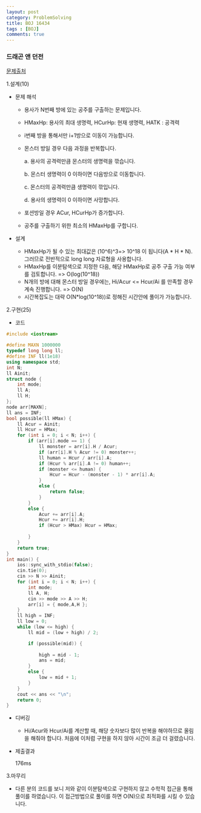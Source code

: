 ```yaml
---
layout: post
category: ProblemSolving
title: BOJ 16434
tags : [BOJ]
comments: true
---
```

### 드래곤 앤 던전
[문제출처](https://www.acmicpc.net/problem/16434)

1.설계(10)

  - 문제 해석
  
    - 용사가 N번째 방에 있는 공주를 구출하는 문제입니다.
    - HMaxHp: 용사의 최대 생명력, HCurHp: 현재 생명력, HATK : 공격력
    - i번째 방을 통해서만 i+1방으로 이동이 가능합니다.
    - 몬스터 방일 경우 다음 과정을 반복합니다.
    
      a. 용사의 공격력만큼 몬스터의 생명력을 깎습니다.
      
      b. 몬스터 생명력이 0 이하이면 다음방으로 이동합니다.
      
      c. 몬스터의 공격력만큼 생명력이 깎입니다.
      
      d. 용사의 생명력이 0 이하이면 사망합니다.
      
    - 포션방일 경우 ACur, HCurHp가 증가합니다.
    - 공주를 구출하기 위한 최소의 HMaxHp를 구합니다.
  
  - 설계
  
    - HMaxHp가 될 수 있는 최대값은 (10^6)^3=> 10^18 이 됩니다(A * H * N). 그러므로 전반적으로 long long 자료형을 사용합니다.
    - HMaxHp를 이분탐색으로 지정한 다음, 해당 HMaxHp로 공주 구출 가능 여부를 검토합니다. => O(log(10^18))
    - N개의 방에 대해 몬스터 방일 경우에는, Hi/Acur <= Hcur/Ai 를 만족할 경우 계속 진행합니다. => O(N)
    - 시간복잡도는 대략 O(N*log(10^18))로 정해진 시간안에 풀이가 가능합니다.
    
    
2.구현(25)

  - 코드
  
```cpp
#include <iostream>

#define MAXN 1000000
typedef long long ll;
#define INF ll(1e18)
using namespace std;
int N;
ll Ainit;
struct node {
	int mode;
	ll A;
	ll H;
};
node arr[MAXN];
ll ans = INF;
bool possible(ll HMax) {
	ll Acur = Ainit;
	ll Hcur = HMax;
	for (int i = 0; i < N; i++) {
		if (arr[i].mode == 1) {
			ll monster = arr[i].H / Acur;
			if (arr[i].H % Acur != 0) monster++;
			ll human = Hcur / arr[i].A;
			if (Hcur % arr[i].A != 0) human++;
			if (monster <= human) {
				Hcur = Hcur - (monster - 1) * arr[i].A;
			}
			else {
				return false;
			}
		}
		else {
			Acur += arr[i].A;
			Hcur += arr[i].H;
			if (Hcur > HMax) Hcur = HMax;
			
		}
	}
	return true;
}
int main() {
	ios::sync_with_stdio(false);
	cin.tie(0);
	cin >> N >> Ainit;
	for (int i = 0; i < N; i++) {
		int mode;
		ll A, H;
		cin >> mode >> A >> H;
		arr[i] = { mode,A,H };
	}
	ll high = INF;
	ll low = 0;
	while (low <= high) {
		ll mid = (low + high) / 2;

		if (possible(mid)) {
			
			high = mid - 1;
			ans = mid;
		}
		else {
			low = mid + 1;
		}
	}
	cout << ans << "\n";
	return 0;
}
```
  - 디버깅
    
      - Hi/Acur와 Hcur/Ai를 계산할 때, 해당 숫자보다 많이 반복을 해야하므로 올림을 해줘야 합니다. 처음에 이처럼 구현을 하지 않아
      시간이 조금 더 걸렸습니다.
      
  - 제출결과
  
    176ms
    

3.마무리

  - 다른 분의 코드를 보니 저와 같이 이분탐색으로 구현하지 않고 수학적 접근을 통해 풀이를 하였습니다. 
  이 접근방법으로 풀이를 하면 O(N)으로 최적화를 시킬 수 있습니다.
